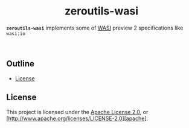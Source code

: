 <div align="center">
  <!-- <a href="https://github.com/zerocore-ai/zeroutils" target="_blank">
    <img src="https://raw.githubusercontent.com/zerocore-ai/zeroutils/main/assets/a_logo.png" alt="zeroutils Logo" width="100"></img>
  </a> -->

  <h1 align="center">zeroutils-wasi</h1>

  <!-- <p>
    <a href="https://crates.io/crates/zeroutils">
      <img src="https://img.shields.io/crates/v/zeroutils?label=crates" alt="Crate">
    </a>
    <a href="https://codecov.io/gh/zerocore-ai/zeroutils">
      <img src="https://codecov.io/gh/zerocore-ai/zeroutils/branch/main/graph/badge.svg?token=SOMETOKEN" alt="Code Coverage"/>
    </a>
    <a href="https://github.com/zerocore-ai/zeroutils/actions?query=">
      <img src="https://github.com/zerocore-ai/zeroutils/actions/workflows/tests_and_checks.yml/badge.svg" alt="Build Status">
    </a>
    <a href="https://github.com/zerocore-ai/zeroutils/blob/main/LICENSE">
      <img src="https://img.shields.io/badge/License-Apache%202.0-blue.svg" alt="License">
    </a>
    <a href="https://docs.rs/zeroutils">
      <img src="https://img.shields.io/static/v1?label=Docs&message=docs.rs&color=blue" alt="Docs">
    </a>
  </p> -->
</div>

**`zeroutils-wasi`** implements some of [WASI][wasi] preview 2 specifications like `wasi:io`

</br>

##

## Outline

- [License](#license)

## License

This project is licensed under the [Apache License 2.0](./LICENSE), or
[http://www.apache.org/licenses/LICENSE-2.0][apache].

[apache]: https://www.apache.org/licenses/LICENSE-2.0
[wasi]: http://github.com/WebAssembly/WASI
